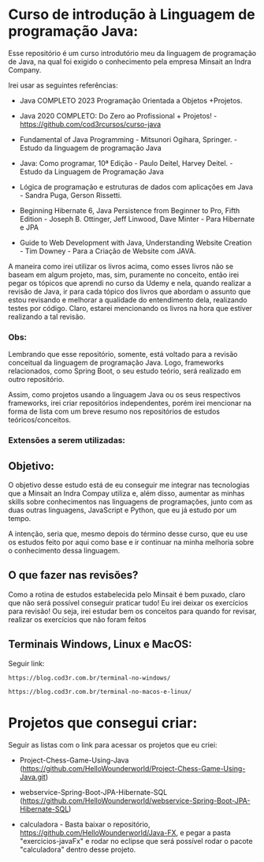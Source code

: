 # Curso de introdução à Linguagem de programação Java:
Esse repositório é um curso introdutório meu da linguagem de programação de Java, na qual foi exigido o conhecimento pela empresa Minsait an Indra Company.

Irei usar as seguintes referências:

- Java COMPLETO 2023 Programação Orientada a Objetos +Projetos.

- Java 2020 COMPLETO: Do Zero ao Profissional + Projetos! - https://github.com/cod3rcursos/curso-java

- Fundamental of Java Programming - Mitsunori Ogihara, Springer. - Estudo da linguagem de programação Java

- Java: Como programar, 10ª Edição - Paulo Deitel, Harvey Deitel. - Estudo da Linguagem de Programação Java

- Lógica de programação e estruturas de dados com aplicações em Java - Sandra Puga, Gerson Rissetti.

- Beginning Hibernate 6, Java Persistence from Beginner to Pro, Fifth Edition - Joseph B. Ottinger, Jeff Linwood, Dave Minter - Para Hibernate e JPA

- Guide to Web Development with Java, Understanding Website Creation - Tim Downey - Para a Criação de Website com JAVA.


A maneira como irei utilizar os livros acima, como esses livros não se baseam em algum projeto, mas, sim, puramente no conceito, então irei pegar os tópicos que aprendi no curso da Udemy e nela, quando realizar a revisão de Java, ir para cada tópico dos livros que abordam o assunto que estou revisando e melhorar a qualidade do entendimento dela, realizando testes por código. Claro, estarei mencionando os livros na hora que estiver realizando a tal revisão.

### Obs:
Lembrando que esse repositório, somente, está voltado para a revisão conceitual da linguagem de programação Java. Logo, frameworks relacionados, como Spring Boot, o seu estudo teório, será realizado em outro repositório.

Assim, como projetos usando a linguagem Java ou os seus respectivos frameworks, irei criar repositórios independentes, porém irei mencionar na forma de lista com um breve resumo nos repositórios de estudos teóricos/conceitos.

### Extensões a serem utilizadas:

## Objetivo:
O objetivo desse estudo está de eu conseguir me integrar nas tecnologias que a Minsait an Indra Compay utiliza e, além disso, aumentar as minhas skills sobre conhecimentos nas linguagens de programações, junto com as duas outras linguagens, JavaScript e Python, que eu já estudo por um tempo.

A intenção, seria que, mesmo depois do término desse curso, que eu use os estudos feito por aqui como base e ir continuar na minha melhoria sobre o conhecimento dessa linguagem.

## O que fazer nas revisões?
Como a rotina de estudos estabelecida pelo Minsait é bem puxado, claro que não será possível conseguir praticar tudo! Eu irei deixar os exercícios para revisão! Ou seja, irei estudar bem os conceitos para quando for revisar, realizar os exercícios que não foram feitos

## Terminais Windows, Linux e MacOS:
Seguir link:

    https://blog.cod3r.com.br/terminal-no-windows/

    https://blog.cod3r.com.br/terminal-no-macos-e-linux/

# Projetos que consegui criar:
Seguir as listas com o link para acessar os projetos que eu criei:

- Project-Chess-Game-Using-Java (https://github.com/HelloWounderworld/Project-Chess-Game-Using-Java.git)

- webservice-Spring-Boot-JPA-Hibernate-SQL (https://github.com/HelloWounderworld/webservice-Spring-Boot-JPA-Hibernate-SQL)

- calculadora - Basta baixar o repositório, https://github.com/HelloWounderworld/Java-FX, e pegar a pasta "exercicios-javaFx" e rodar no eclipse que será possível rodar o pacote "calculadora" dentro desse projeto.
